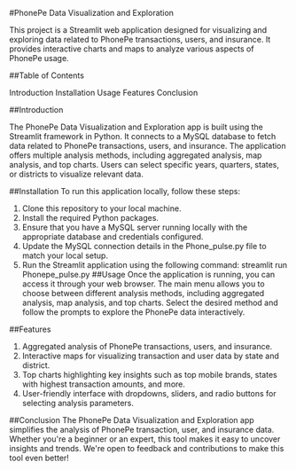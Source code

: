 #PhonePe Data Visualization and Exploration

This project is a Streamlit web application designed for visualizing and exploring data related to PhonePe transactions, users, and insurance. It provides interactive charts and maps to analyze various aspects of PhonePe usage.

##Table of Contents

Introduction
Installation
Usage
Features
Conclusion

##Introduction

The PhonePe Data Visualization and Exploration app is built using the Streamlit framework in Python. It connects to a MySQL database to fetch data related to PhonePe transactions, users, and insurance. The application offers multiple analysis methods, including aggregated analysis, map analysis, and top charts. Users can select specific years, quarters, states, or districts to visualize relevant data.

##Installation
To run this application locally, follow these steps:

1.	Clone this repository to your local machine.
2.	Install the required Python packages.
3.	Ensure that you have a MySQL server running locally with the appropriate database and credentials configured.
4.	Update the MySQL connection details in the Phone_pulse.py file to match your local setup.
5.	Run the Streamlit application using the following command:
            streamlit run Phonepe_pulse.py
##Usage
Once the application is running, you can access it through your web browser. The main menu allows you to choose between different analysis methods, including aggregated analysis, map analysis, and top charts. Select the desired method and follow the prompts to explore the PhonePe data interactively.

##Features
1.	Aggregated analysis of PhonePe transactions, users, and insurance.
2.	Interactive maps for visualizing transaction and user data by state and district.
3.	Top charts highlighting key insights such as top mobile brands, states with highest transaction amounts, and more.
4.	User-friendly interface with dropdowns, sliders, and radio buttons for selecting analysis parameters.

##Conclusion
The PhonePe Data Visualization and Exploration app simplifies the analysis of PhonePe transaction, user, and insurance data. Whether you're a beginner or an expert, this tool makes it easy to uncover insights and trends. We're open to feedback and contributions to make this tool even better!

